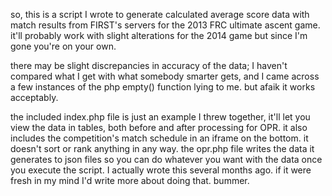 so, this is a script I wrote to generate calculated average score data with match results from FIRST's servers for the 2013 FRC ultimate ascent game. it'll probably work with slight alterations
for the 2014 game but since I'm gone you're on your own.

there may be slight discrepancies in accuracy of the data; I haven't compared what I get with what somebody smarter gets, and I came across
a few instances of the php empty() function lying to me. but afaik it works acceptably.

the included index.php file is just an example I threw together, it'll let you view the data in tables, both before and after processing for OPR.
it also includes the competition's match schedule in an iframe on the bottom. it doesn't sort or rank anything in any way. the opr.php file writes the data it generates to json files so you can do whatever you want with the
data once you execute the script. I actually wrote this several months ago. if it were fresh in my mind I'd write more about doing that. bummer.
